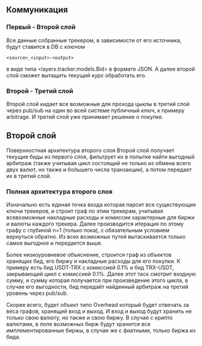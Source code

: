 ## Коммуникация

### Первый - Второй слой
Все данные собранные трекером, в зависимости от его источника, 
будут ставится в DB с ключом 
```
<source>_<input>-<output>
```
в виде типа <layers.tracker.models.Bid> в формате JSON. А далее 
второй слой сможет вытащить текущий курс обработать его. 

### Второй - Третий слой
Второй слой кидает все возможные для прохода цыклы в третий слой через pub/sub на один во всей системе публичный ключ, к примеру arbitrage. И третий слой уже принимает решение о покупке.


## Второй слой

Поверхностная архитектура второго слоя 
Второй слой получает текущие биды из первого слоя, фильтрует их в 
попытке найти выгодный арбитраж (также учитывая цикл состоящий не 
только из обмена всего двух валют, но также и бо́льшего числа транзакции), 
а потом передает их в третий слой. 

### Полная архитектура второго слоя
Изначально есть единая точка входа которая парсит все существующие 
ключи трекеров, и строит граф по этим трекерам, учитывая всевозможные 
накладные расходы и комиссии характерные для биржи и валюты каждого 
трекера. Далее производится итерация по этому графу с глубиной n=1 
(только пока), с обязательным условием вернуться обратно. Из всех 
возможных путей вытаскивается только самое выгодное и передается выше. 

Более низкоуровневое объяснение, строится граф из объектов хранящих 
бид, его биржу и накладные расходы для его покупки. К примеру есть 
бид USDT-TRX с комиссией 0.1% и бид TRX-USDT, закрывающий цикл с 
комиссией 0.1%.  Далее этот таск смотрит входную сумму, и сумму 
которая получается при произведение этого цикла, в случае его 
выгодности, бид передаёт найденный арбитраж на третий уровень через 
pub/sub.

Скорее всего, будет объект типо Overhead который будет отвечать 
за веса графов, хранящий вход и выход. И вход и выход будут хранить 
не только свою валюту, но также и свою биржу. В случае с крипто 
валютами, в поле возможных бирж будут хранится все имплементированные 
биржы, в случае же с фиатными, только биржа из бида. 


